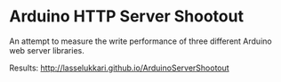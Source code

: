 # Arduino HTTP Server Shootout
An attempt to measure the write performance of three different Arduino web server libraries.

Results: http://lasselukkari.github.io/ArduinoServerShootout
